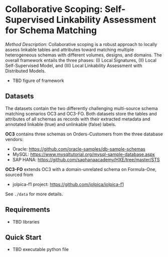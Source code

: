 # Collaborative Scoping: Self-Supervised Linkability Assessment for Schema Matching

_Method Description_: Collaborative scoping is a robust approach to locally assess linkable tables and attributes toward matching multiple heterogeneous schemas with different volumes, designs, and domains. The overall framework entails the three phases: (I) Local Signatures, (II) Local Self-Supervised Model, and (III) Local Linkability Assessment with Distributed Models. 

- TBD figure of framework

## Datasets
The datasets contain the two differently challenging multi-source schema matching scenarios OC3 and OC3-FO. Both datasets store the tables and attributes of all schemas as records with their extracted metadata and annotated linkable (true) and unlinkable (false) labels.

**OC3** contains three schemas on Orders-Customers from the three database vendors:
- Oracle: https://github.com/oracle-samples/db-sample-schemas
- MySQL: https://www.mysqltutorial.org/mysql-sample-database.aspx
- SAP HANA: https://github.com/saphanaacademy/HXE/tree/master/STS

**OC3-FO** extends OC3 with a domain-unrelated schema on Formula-One, sourced from
- jolpica-f1 project: https://github.com/jolpica/jolpica-f1

See `./data` for more details.

## Requirements

- TBD libraries

## Quick Start

- TBD executable python file

